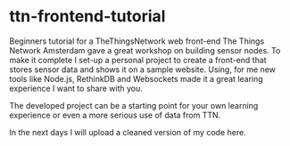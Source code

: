 # ttn-frontend-tutorial
Beginners tutorial for a TheThingsNetwork web front-end
The Things Network Amsterdam gave a great workshop on building sensor nodes. To make it complete I set-up a personal project to create a front-end that stores sensor data and shows it on a sample website. Using, for me new tools like Node.js, RethinkDB and Websockets made it a great learing experience I want to share with you.

The developed project can be a starting point for your own learning experience or even a more serious use of data from TTN.

In the next days I will upload a cleaned version of my code here.
